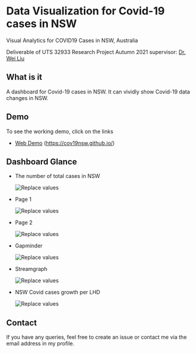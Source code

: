 
# Data Visualization for Covid-19 cases in NSW
Visual Analytics for COVID19 Cases in NSW, Australia

Deliverable of UTS 32933 Research Project Autumn 2021
supervisor: [Dr. Wei Liu](https://www.uts.edu.au/staff/wei.liu)

## What is it
A dashboard for Covid-19 cases in NSW. It can vividly show Covid-19 data changes in NSW. 


## Demo
To see the working demo, click on the links
- <a href="https://cov19nsw.github.io/" target="_blank">Web Demo</a>
(https://cov19nsw.github.io/)

## Dashboard Glance

- The number of total cases in NSW

    ![Replace values](https://i.imgur.com/UtlvU49.png)
    
- Page 1

    ![Replace values](https://i.imgur.com/Qgg5DQ3.png)
    
- Page 2

    ![Replace values](https://i.imgur.com/YSgcTID.png)
    
- Gapminder

    ![Replace values](https://i.imgur.com/HsbiDM5.png)
    
- Streamgraph

    ![Replace values](https://i.imgur.com/oaoY2w9.png)
    
- NSW Covid cases growth per LHD

    ![Replace values](https://i.imgur.com/SHYtqUq.png)
    








## Contact 

If you have any queries, feel free to create an issue or contact me via the email address in my profile.
